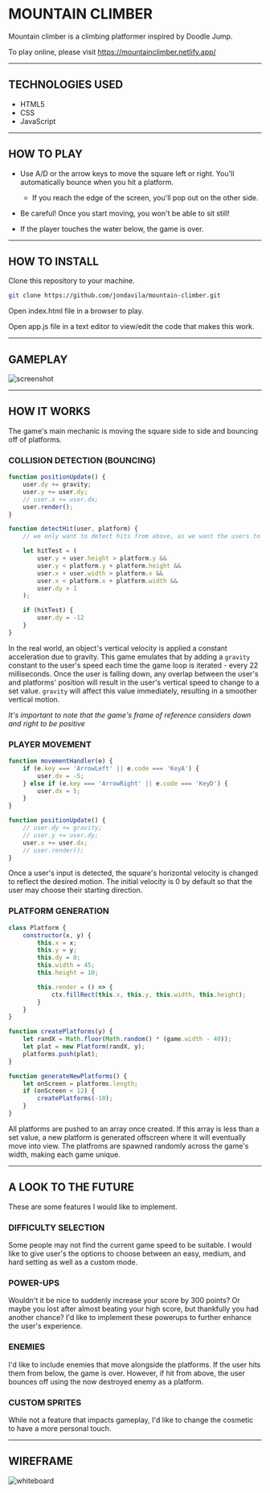 # MOUNTAIN CLIMBER

Mountain climber is a climbing platformer inspired by Doodle Jump.

To play online, please visit https://mountainclimber.netlify.app/

---

## TECHNOLOGIES USED

* HTML5
* CSS
* JavaScript

---

## HOW TO PLAY

* Use A/D or the arrow keys to move the square left or right. You'll automatically bounce when you hit a platform.

    *  If you reach the edge of the screen, you'll pop out on the other side.

* Be careful! Once you start moving, you won't be able to sit still!

* If the player touches the water below, the game is over.

---

## HOW TO INSTALL  

Clone this repository to your machine.

```bash
git clone https://github.com/jondavila/mountain-climber.git
```

Open index.html file in a browser to play.

Open app.js file in a text editor to view/edit the code that makes this work.

---

## GAMEPLAY

![screenshot](/images/gamescreenshot.png)

---

## HOW IT WORKS
The game's main mechanic is moving the square side to side and bouncing off of platforms.

### COLLISION DETECTION (BOUNCING)
```javascript
function positionUpdate() {
    user.dy += gravity;
    user.y += user.dy;
    // user.x += user.dx;
    user.render();
}

function detectHit(user, platform) {
    // we only want to detect hits from above, as we want the users to pass through plaforms from below

    let hitTest = (
        user.y + user.height > platform.y &&
        user.y < platform.y + platform.height &&
        user.x + user.width > platform.x &&
        user.x < platform.x + platform.width &&
        user.dy > 1
    );

    if (hitTest) {
        user.dy = -12
    }
}
```

In the real world, an object's vertical velocity is applied a constant acceleration due to gravity. This game emulates that by adding a `gravity` constant to the user's speed each time the game loop is iterated - every 22 milliseconds. Once the user is falling down, any overlap between the user's and platforms' position will result in the user's vertical speed to change to a set value. `gravity` will affect this value immediately, resulting in a smoother vertical motion.

*It's important to note that the game's frame of reference considers down and right to be positive*


### PLAYER MOVEMENT
```javascript
function movementHandler(e) {
    if (e.key === 'ArrowLeft' || e.code === 'KeyA') {
        user.dx = -5;
    } else if (e.key === 'ArrowRight' || e.code === 'KeyD') {
        user.dx = 5;
    }
}

function positionUpdate() {
    // user.dy += gravity;
    // user.y += user.dy;
    user.x += user.dx;
    // user.render();
}
```

Once a user's input is detected, the square's horizontal velocity is changed to reflect the desired motion. The initial velocity is 0 by default so that the user may choose their starting direction.


### PLATFORM GENERATION
```javascript
class Platform {
    constructor(x, y) {
        this.x = x;
        this.y = y;
        this.dy = 0;
        this.width = 45;
        this.height = 10;

        this.render = () => {
            ctx.fillRect(this.x, this.y, this.width, this.height);
        }
    }
}

function createPlatforms(y) {
    let randX = Math.floor(Math.random() * (game.width - 40));
    let plat = new Platform(randX, y);
    platforms.push(plat);
}

function generateNewPlatforms() {
    let onScreen = platforms.length;
    if (onScreen < 12) {
        createPlatforms(-10);
    }
}
```

All platforms are pushed to an array once created. If this array is less than a set value, a new platform is generated offscreen where it will eventually move into view. The platfroms are spawned randomly across the game's width, making each game unique.

---

## A LOOK TO THE FUTURE
These are some features I would like to implement.

### DIFFICULTY SELECTION
Some people may not find the current game speed to be suitable. I would like to give user's the options to choose between an easy, medium, and hard setting as well as a custom mode.

### POWER-UPS
Wouldn't it be nice to suddenly increase your score by 300 points? Or maybe you lost after almost beating your high score, but thankfully you had another chance? I'd like to implement these powerups to further enhance the user's experience.

### ENEMIES
I'd like to include enemies that move alongside the platforms. If the user hits them from below, the game is over. However, if hit from above, the user bounces off using the now destroyed enemy as a platform.

### CUSTOM SPRITES
While not a feature that impacts gameplay, I'd like to change the cosmetic to have a more personal touch.

---

## WIREFRAME
![whiteboard](/images/whiteboard.png)
